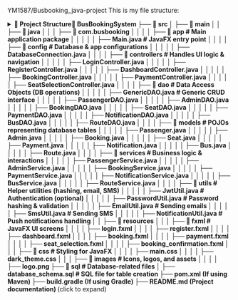 YM1587/Busbooking_java-project
This is my file structure:

<details> <summary><strong>📁 Project Structure📂 BusBookingSystem
├── 📂 src
│   ├── 📂 main
│   │   ├── 📂 java
│   │   │   ├── 📂 com.busbooking
│   │   │   │   ├── 📂 app                    # Main application package
│   │   │   │   │   ├── Main.java             # JavaFX entry point
│   │   │   │   ├── 📂 config                 # Database & app configurations
│   │   │   │   │   ├── DatabaseConnection.java
│   │   │   │   ├── 📂 controllers            # Handles UI logic & navigation
│   │   │   │   │   ├── LoginController.java
│   │   │   │   │   ├── RegisterController.java
│   │   │   │   │   ├── DashboardController.java
│   │   │   │   │   ├── BookingController.java
│   │   │   │   │   ├── PaymentController.java
│   │   │   │   │   ├── SeatSelectionController.java
│   │   │   │   ├── 📂 dao                     # Data Access Objects (DB operations)
│   │   │   │   │   ├── GenericDAO.java       # Generic CRUD interface
│   │   │   │   │   ├── PassengerDAO.java
│   │   │   │   │   ├── AdminDAO.java
│   │   │   │   │   ├── BookingDAO.java
│   │   │   │   │   ├── SeatDAO.java
│   │   │   │   │   ├── PaymentDAO.java
│   │   │   │   │   ├── NotificationDAO.java
│   │   │   │   │   ├── BusDAO.java
│   │   │   │   │   ├── RouteDAO.java
│   │   │   │   ├── 📂 models                  # POJOs representing database tables
│   │   │   │   │   ├── Passenger.java
│   │   │   │   │   ├── Admin.java
│   │   │   │   │   ├── Booking.java
│   │   │   │   │   ├── Seat.java
│   │   │   │   │   ├── Payment.java
│   │   │   │   │   ├── Notification.java
│   │   │   │   │   ├── Bus.java
│   │   │   │   │   ├── Route.java
│   │   │   │   ├── 📂 services                # Business logic & interactions
│   │   │   │   │   ├── PassengerService.java
│   │   │   │   │   ├── AdminService.java
│   │   │   │   │   ├── BookingService.java
│   │   │   │   │   ├── PaymentService.java
│   │   │   │   │   ├── NotificationService.java
│   │   │   │   │   ├── BusService.java
│   │   │   │   │   ├── RouteService.java
│   │   │   │   ├── 📂 utils                    # Helper utilities (hashing, email, SMS)
│   │   │   │   │   ├── JwtUtil.java           # Authentication (optional)
│   │   │   │   │   ├── PasswordUtil.java      # Password hashing & validation
│   │   │   │   │   ├── EmailUtil.java         # Sending emails
│   │   │   │   │   ├── SmsUtil.java           # Sending SMS
│   │   │   │   │   ├── NotificationUtil.java  # Push notifications handling
│   │   ├── 📂 resources
│   │   │   ├── 📂 fxml                        # JavaFX UI screens
│   │   │   │   ├── login.fxml
│   │   │   │   ├── register.fxml
│   │   │   │   ├── dashboard.fxml
│   │   │   │   ├── booking.fxml
│   │   │   │   ├── payment.fxml
│   │   │   │   ├── seat_selection.fxml
│   │   │   │   ├── booking_confirmation.fxml
│   │   │   ├── 📂 css                         # Styling for JavaFX
│   │   │   │   ├── main.css
│   │   │   │   ├── dark_theme.css
│   │   │   ├── 📂 images                      # Icons, logos, and assets
│   │   │   │   ├── logo.png
├── 📂 sql                                     # Database-related files
│   ├── database_schema.sql                    # SQL file for table creation
├── pom.xml (If using Maven)
├── build.gradle (If using Gradle)
├── README.md (Project documentation) </strong> (click to expand)</summary>
